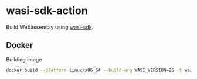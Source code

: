 # wasi-sdk-action

Build Webassembly using [wasi-sdk](https://github.com/WebAssembly/wasi-sdk).

## Docker

Building image

```sh
docker build --platform linux/x86_64 --build-arg WASI_VERSION=25 -t wasi-sdk:25.0 .
```
